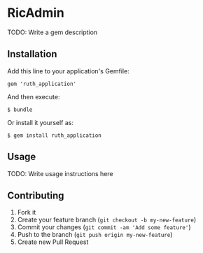 # RicAdmin

TODO: Write a gem description

## Installation

Add this line to your application's Gemfile:

    gem 'ruth_application'

And then execute:

    $ bundle

Or install it yourself as:

    $ gem install ruth_application

## Usage

TODO: Write usage instructions here

## Contributing

1. Fork it
2. Create your feature branch (`git checkout -b my-new-feature`)
3. Commit your changes (`git commit -am 'Add some feature'`)
4. Push to the branch (`git push origin my-new-feature`)
5. Create new Pull Request

